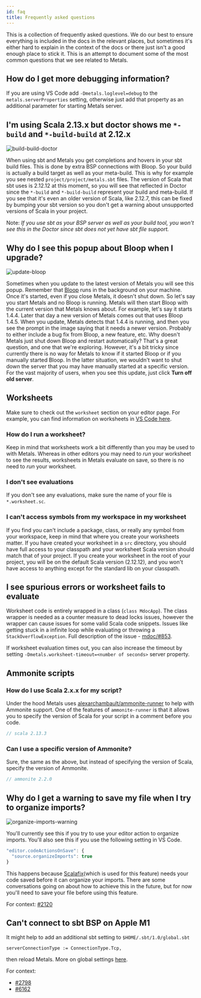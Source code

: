 ```yaml
---
id: faq
title: Frequently asked questions
---
```


This is a collection of frequently asked questions. We do our best to ensure
everything is included in the docs in the relevant places, but sometimes it's
either hard to explain in the context of the docs or there just isn't a good
enough place to stick it. This is an attempt to document some of the most common
questions that we see related to Metals.

## How do I get more debugging information?

If you are using VS Code add `-Dmetals.loglevel=debug` to the
`metals.serverProperties` setting, otherwise just add that property as an
additional parameter for starting Metals server.

## I'm using Scala 2.13.x but doctor shows me `*-build` and `*-build-build` at 2.12.x

![build-build-doctor](https://i.imgur.com/mgnRXse.png)

When using sbt and Metals you get completions and hovers in your sbt build
files. This is done by extra BSP connections with Bloop. So your build is
actually a build target as well as your meta-build. This is why for example you
see nested `project/project/metals.sbt` files. The version of Scala that sbt
uses is 2.12.12 at this moment, so you will see that reflected in Doctor since
the `*-build` and `*-build-build` represent your build and meta-build. If you
see that it's even an older version of Scala, like 2.12.7, this can be fixed by
bumping your sbt version so you don't get a warning about unsupported versions
of Scala in your project.

Note: _If you use sbt as your BSP server as well as your build tool, you won't
see this in the Doctor since sbt does not yet have sbt file support._

## Why do I see this popup about Bloop when I upgrade?

![update-bloop](https://i.imgur.com/0rtoIxy.png)

Sometimes when you update to the latest version of Metals you will see this
popup. Remember that [Bloop](https://scalacenter.github.io/bloop/) runs in the
background on your machine. Once it's started, even if you close Metals, it
doesn't shut down. So let's say you start Metals and no Bloop is running. Metals
will then start Bloop with the current version that Metals knows about. For
example, let's say it starts 1.4.4. Later that day a new version of Metals comes
out that uses Bloop 1.4.5. When you update, Metals detects that 1.4.4 is
running, and then you see the prompt in the image saying that it needs a newer
version. Probably to either include a bug fix from Bloop, a new feature, etc.
Why doesn't Metals just shut down Bloop and restart automatically? That's a
great question, and one that we're exploring. However, it's a bit tricky since
currently there is no way for Metals to know if it started Bloop or if you
manually started Bloop. In the latter situation, we wouldn't want to shut down
the server that you may have manually started at a specific version. For the
vast majority of users, when you see this update, just click **Turn off old
server**.

## Worksheets

Make sure to check out the `worksheet` section on your editor page. For example,
you can find information on worksheets in
[VS Code here](../editors/vscode.md#worksheets).

### How do I run a worksheet?

Keep in mind that worksheets work a bit differently than you may be used to with
Metals. Whereas in other editors you may need to _run_ your worksheet to see the
results, worksheets in Metals evaluate on save, so there is no need to _run_
your worksheet.

### I don't see evaluations

If you don't see any evaluations, make sure the name of your file is
`*.worksheet.sc`.

### I can't access symbols from my workspace in my worksheet

If you find you can't include a package, class, or really any symbol from your
workspace, keep in mind that where you create your worksheets matter. If you
have created your worksheet in a `src` directory, you should have full access to
your classpath and your worksheet Scala version should match that of your
project. If you create your worksheet in the root of your project, you will be
on the default Scala version (2.12.12), and you won't have access to anything
except for the standard lib on your classpath.

## I see spurious errors or worksheet fails to evaluate

Worksheet code is entirely wrapped in a class (`class MdocApp`). The class wrapper is needed as a counter measure to dead locks issues, however the wrapper can cause issues for some valid Scala code snippets. Issues like getting stuck in a infinite loop while evaluating or throwing a `StackOverflowException`. Full description of the issue - [mdoc/#853](https://github.com/scalameta/mdoc/issues/853).

If worksheet evaluation times out, you can also increase the timeout by setting `-Dmetals.worksheet-timeout=<number of seconds>` server property.

## Ammonite scripts

### How do I use Scala 2.x.x for my script?

Under the hood Metals uses
[alexarchambault/ammonite-runner](https://github.com/alexarchambault/ammonite-runner)
to help with Ammonite support. One of the features of `ammonite-runner` is that
it allows you to specify the version of Scala for your script in a comment
before you code.

```scala
// scala 2.13.3
```

### Can I use a specific version of Ammonite?

Sure, the same as the above, but instead of specifying the version of Scala,
specify the version of Ammonite.

```scala
// ammonite 2.2.0
```

## Why do I get a warning to save my file when I try to organize imports?

![organize-imports-warning](https://i.imgur.com/g8d82bV.png)

You'll currently see this if you try to use your editor action to organize
imports. You'll also see this if you use the following setting in VS Code.

```js
"editor.codeActionsOnSave": {
  "source.organizeImports": true
}
```

This happens because [Scalafix](https://scalacenter.github.io/scalafix/)(which
is used for this feature) needs your code saved before it can organize your
imports. There are some conversations going on about how to achieve this in the
future, but for now you'll need to save your file before using this feature.

For context: [#2120](https://github.com/scalameta/metals/issues/2120)

## Can't connect to sbt BSP on Apple M1

It might help to add an additional sbt setting to `$HOME/.sbt/1.0/global.sbt`

```
serverConnectionType := ConnectionType.Tcp,
```

then reload Metals. More on global settings
[here](https://www.scala-sbt.org/1.x/docs/Global-Settings.html).

For context:

- [#2798](https://github.com/scalameta/metals/issues/2798)
- [#6162](https://github.com/sbt/sbt/issues/6162)
